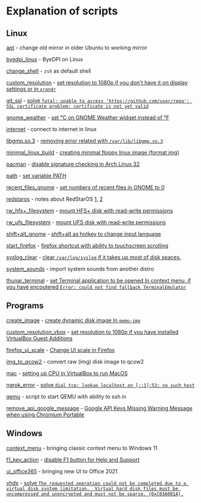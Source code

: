 # Explanation of scripts

## Linux

[apt](Linux/apt.sh) \- change old mirror in older Ubuntu to working mirror

[byedpi_linux](Linux/byedpi_linux.md) \- ByeDPI on Linux

[change_shell](Linux/change_shell.sh) \- `zsh` as default shell

[custom_resolution](Linux/custom_resolution.sh) \- [set resolution to 1080p if you don't have it on display settings or in `xrandr`](https://askubuntu.com/a/377944)

[git_ssl](Linux/git_ssl.sh) \- [solve `fatal: unable to access 'https://github.com/user/repo': SSL certificate problem: certificate is not yet valid`](https://stackoverflow.com/questions/3777075/ssl-certificate-rejected-trying-to-access-github-over-https-behind-firewall)

[gnome_weather](Linux/gnome_weather.sh) \- [set °С on GNOME Weather widget instead of °F](https://gitlab.gnome.org/GNOME/gnome-weather/-/issues/229#workaround)

[internet](Linux/internet.sh) \- connect to internet in linux

[libgmp.so.3](Linux/libgmp.so.3.sh) \- [removing error related with `/var/lib/libgmp.so.3`](https://askubuntu.com/a/1460874)

[minimal_linux_build](Linux/minimal_linux_build.md) \- [creating minimal floppy linux image (format img)](https://www.insentricity.com/a.cl/283)

[pacman](Linux/pacman.md) \- [disable signature checking in Arch Linux 32](https://wiki.archlinux.org/title/Pacman/Package_signing#Disabling_signature_checking)

[path](Linux/path.sh) \- [set variable PATH](https://opensource.com/article/17/6/set-path-linux)

[recent_files_gnome](Linux/recent_files_gnome.sh) \- [set numbers of recent files in GNOME to 0](https://askubuntu.com/a/1118623)

[redstaros](Linux/redstaros.md) - notes about RedStarOS [1](https://richardg867.wordpress.com/2015/01/01/notes-on-red-star-os-3-0/), [2](https://richardg867.wordpress.com/2020/03/31/more-notes-on-red-star-os-3-0/)

[rw_hfs+_filesystem](Linux/rw_hfs+_filesystem.sh) \- [mount HFS+ disk with read-write permissions](https://askubuntu.com/a/332317)

[rw_ufs_filesystem](Linux/rw_ufs_filesystem.sh) \- [mount UFS disk with read-write permissions](https://forums.freebsd.org/threads/r-w-access-to-ufs-from-linux.80830/post-516564)

[shift+alt_gnome](Linux/shift+alt_gnome.sh) \- [shift+alt as hotkey to change input language](https://askubuntu.com/a/986629)

[start_firefox](Linux/start_firefox.sh) \- [firefox shortcut with ability to touchscreen scrolling](https://askubuntu.com/a/886914)

[syslog_clear](Linux/syslog_clear.sh) \- [clear `/var/log/syslog` if it takes up most of disk spaces.](https://askubuntu.com/a/747022)

[system_sounds](Linux/system_sounds.md) \- import system sounds from another distro

[thunar_terminal](Linux/thunar_terminal.md) \- [set Terminal application to be opened In context menu, if you have encoutered `Error: could not find fallback TerminalEmulator`](https://www.youtube.com/watch?v=011zvl0JQvM)

## Programs

[create_image](Programs/create_image.sh) \- [create dynamic disk image In `qemu-img`](https://askubuntu.com/a/1298309)

[custom_resolution_vbox](Programs/custom_resolution_vbox.sh) \- [set resolution to 1080p if you have installed VirtualBox Guest Additions](https://superuser.com/a/120111)

[firefox_ui_scale](Programs/firefox_ui_scale.md) \- [Change UI scale in Firefox](https://www.reddit.com/r/firefox/comments/7wnf7y/comment/du1q888)

[img_to_qcow2](Programs/img_to_qcow2.md) \- convert raw (img) disk image to qcow2

[mac](Programs/mac.sh) \- [setting up CPU in VirtualBox to run MacOS](https://www.youtube.com/watch?v=Nod7cpxzxLc)

[ngrok_error](Programs/ngrok_error.sh) \- [solve `dial tcp: lookup localhost on [::1]:53: no such host`](https://github.com/inconshreveable/ngrok/issues/484#issuecomment-370768301)

[qemu](Programs/qemu.sh) \- script to start QEMU with ability to ssh in

[remove_api_google_message](Programs/remove_api_google_message.md) \- [Google API Keys Missing Warning Message when using Chromium Portable](https://stackoverflow.com/a/24274934)

## Windows

[context_menu](Windows/context_menu.reg) \- bringing classic context menu to Windows 11

[f1_key_action](Windows/f1_key_action.md) \- [disable F1 button for Help and Support](https://answers.microsoft.com/en-us/windows/forum/all/how-to-disable-or-remove-hotkey-f1-for-help-and/3533c72a-9378-4a06-9711-ae8c2d1bfe4f)

[ui_office365](Windows/ui_office365.reg) \- bringing new UI to Office 2021

[vhdx](Windows/vhdx.bat) \- [solve `The requested operation could not be completed due to a virtual disk system limitation.  Virtual hard disk files must be uncompressed and unencrypted and must not be sparse. (0xC03A001A).`](https://forums.urbackup.org/t/restoring-vhdx-hyper-v/4038)
